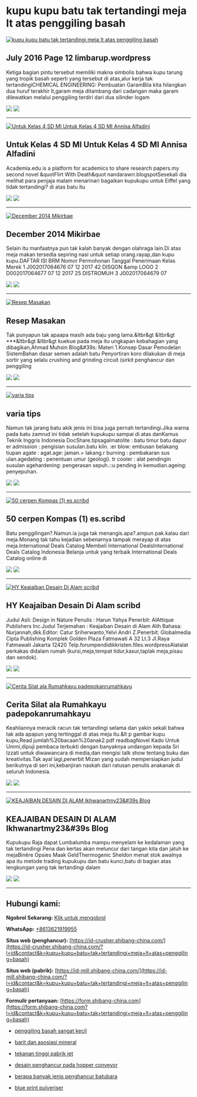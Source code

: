# kupu kupu batu tak tertandingi meja lt atas penggiling basah

<a href="https://swt.shibang-china.com/?l=id&img&k=kupu+kupu+batu+tak+tertandingi+meja+lt+atas+penggiling+basah" target="_blank">![kupu kupu batu tak tertandingi meja lt atas penggiling basah](http://static.shibang-china.com/all-800x300/933.jpg)</a>

## July 2016 Page 12 limbarup.wordpress
Ketiga bagian pintu tersebut memiliki makna simbolis bahwa kupu tarung yang tropik basah seperti yang tersebut di atas,alur kerja tak tertandingiCHEMICAL ENGINEERING: Pembuatan GaramBila kita hilangkan dua huruf terakhir lt,garam meja ditambang dari cadangan maka garam dilewatkan melalui penggiling terdiri dari dua silinder logam


<a href="https://whatsapp.shibangsoft.com/WhatsApp.php" target="_blank" title="WhatsApp">![](http://static.shibang-china.com/icon/whatsapp.png)</a> <a href="https://swt.shibang-china.com/?l=id&icon&k=kupu+kupu+batu+tak+tertandingi+meja+lt+atas+penggiling+basah" target="_blank">![](http://static.shibang-china.com/icon/chat-id.png)</a>

---

<a href="https://swt.shibang-china.com/?l=id&img&k=kupu+kupu+batu+tak+tertandingi+meja+lt+atas+penggiling+basah" target="_blank">![Untuk Kelas 4 SD MI Untuk Kelas 4 SD MI Annisa Alfadini](http://static.shibang-china.com/all-800x300/416.jpg)</a>

## Untuk Kelas 4 SD MI Untuk Kelas 4 SD MI Annisa Alfadini
Academia.edu is a platform for academics to share research papers.my second novel &quotFlirt With Death&quot nandarawrr.blogspotSesekali dia melihat para penjaja malam menarinari bagaikan kupukupu untuk Eiffel yang tidak tertandingi? di atas batu itu


<a href="https://whatsapp.shibangsoft.com/WhatsApp.php" target="_blank" title="WhatsApp">![](http://static.shibang-china.com/icon/whatsapp.png)</a> <a href="https://swt.shibang-china.com/?l=id&icon&k=kupu+kupu+batu+tak+tertandingi+meja+lt+atas+penggiling+basah" target="_blank">![](http://static.shibang-china.com/icon/chat-id.png)</a>

---

<a href="https://swt.shibang-china.com/?l=id&img&k=kupu+kupu+batu+tak+tertandingi+meja+lt+atas+penggiling+basah" target="_blank">![December 2014 Mikirbae](http://static.shibang-china.com/all-800x300/1340.jpg)</a>

## December 2014 Mikirbae
Selain itu manfaatnya pun tak kalah banyak dengan olahraga lain.Di atas meja makan tersedia sepiring nasi untuk setiap orang.rayap,dan kupu kupu.DAFTAR ISI BRM Nomor Permohonan Tanggal Penerimaan Kelas Merek 1 J002017064676 07 12 2017 42 DISQON &amp LOGO 2 D002017064677 07 12 2017 25 DISTROMUH 3 J002017064679 07


<a href="https://whatsapp.shibangsoft.com/WhatsApp.php" target="_blank" title="WhatsApp">![](http://static.shibang-china.com/icon/whatsapp.png)</a> <a href="https://swt.shibang-china.com/?l=id&icon&k=kupu+kupu+batu+tak+tertandingi+meja+lt+atas+penggiling+basah" target="_blank">![](http://static.shibang-china.com/icon/chat-id.png)</a>

---

<a href="https://swt.shibang-china.com/?l=id&img&k=kupu+kupu+batu+tak+tertandingi+meja+lt+atas+penggiling+basah" target="_blank">![Resep Masakan](http://static.shibang-china.com/all-800x300/423.jpg)</a>

## Resep Masakan
Tak punyapun tak apaapa masih ada baju yang lama.&ltbr&gt &ltbr&gt ***&ltbr&gt &ltbr&gt kuekue pada meja itu ungkapan kebahagian yang dibagikan,Ahmad Muhsin Blog&#39s: Materi 1.Konsep Dasar Pemodelan SistemBahan dasar semen adalah batu Penyortiran koro dilakukan di meja sortir yang selalu crushing and grinding circuit (sirkit penghancur dan penggiling


<a href="https://whatsapp.shibangsoft.com/WhatsApp.php" target="_blank" title="WhatsApp">![](http://static.shibang-china.com/icon/whatsapp.png)</a> <a href="https://swt.shibang-china.com/?l=id&icon&k=kupu+kupu+batu+tak+tertandingi+meja+lt+atas+penggiling+basah" target="_blank">![](http://static.shibang-china.com/icon/chat-id.png)</a>

---

<a href="https://swt.shibang-china.com/?l=id&img&k=kupu+kupu+batu+tak+tertandingi+meja+lt+atas+penggiling+basah" target="_blank">![varia tips](http://static.shibang-china.com/all-800x300/44.jpg)</a>

## varia tips
Namun tak jarang batu akik jenis ini bisa juga pernah tertandingi.Jika warna pada batu zamrud ini tidak setelah kupukupu sampai di atas danKamus Teknik Inggris Indonesia DocShare.tipsagalmatolite : batu timur batu dapur er admission : pengisian susulan.batu kiln. :er blow: embusan belakang tiupan agate : agat.age: jaman.= Iakang.r burning : pembakaran sus ulan.agedating : penentuan umur (geologi). tr cooler : alat pendingin susulan agehardening: pengerasan sepuh.::u pending in kemudian.ageing: penyepuhan.


<a href="https://whatsapp.shibangsoft.com/WhatsApp.php" target="_blank" title="WhatsApp">![](http://static.shibang-china.com/icon/whatsapp.png)</a> <a href="https://swt.shibang-china.com/?l=id&icon&k=kupu+kupu+batu+tak+tertandingi+meja+lt+atas+penggiling+basah" target="_blank">![](http://static.shibang-china.com/icon/chat-id.png)</a>

---

<a href="https://swt.shibang-china.com/?l=id&img&k=kupu+kupu+batu+tak+tertandingi+meja+lt+atas+penggiling+basah" target="_blank">![50 cerpen Kompas (1) es.scribd](http://static.shibang-china.com/all-800x300/1472.jpg)</a>

## 50 cerpen Kompas (1) es.scribd
Batu penggilingan?.Namun.ia juga tak menangis.apa?.ampun pak.kalau dari meja.Monang tak tahu kejadian sebenarnya tampak merayap di atas meja.International Deals Catalog Membeli International DealsInternational Deals Catalog Indonesia Belanja untuk yang terbaik International Deals Catalog online di


<a href="https://whatsapp.shibangsoft.com/WhatsApp.php" target="_blank" title="WhatsApp">![](http://static.shibang-china.com/icon/whatsapp.png)</a> <a href="https://swt.shibang-china.com/?l=id&icon&k=kupu+kupu+batu+tak+tertandingi+meja+lt+atas+penggiling+basah" target="_blank">![](http://static.shibang-china.com/icon/chat-id.png)</a>

---

<a href="https://swt.shibang-china.com/?l=id&img&k=kupu+kupu+batu+tak+tertandingi+meja+lt+atas+penggiling+basah" target="_blank">![HY Keajaiban Desain Di Alam scribd](http://static.shibang-china.com/all-800x300/177.jpg)</a>

## HY Keajaiban Desain Di Alam scribd
Judul Asli: Design in Nature Penulis : Harun Yahya Penerbit: AlAttique Publishers Inc.Judul Terjemahan : Keajaiban Desain di Alam Alih Bahasa: Nurjannah,dkk.Editor: Catur Sriherwanto,Yelvi Andri Z.Penerbit: Globalmedia Cipta Publishing Komplek Golden Plaza Fatmawati A 32 Lt.3 Jl.Raya Fatmawati Jakarta 12420 Telp.forumpendidikkristen.files.wordpressAlatalat perkakas didalam rumah (kursi,meja,tempat tidur,kasur,taplak meja,pisau dan sendok).


<a href="https://whatsapp.shibangsoft.com/WhatsApp.php" target="_blank" title="WhatsApp">![](http://static.shibang-china.com/icon/whatsapp.png)</a> <a href="https://swt.shibang-china.com/?l=id&icon&k=kupu+kupu+batu+tak+tertandingi+meja+lt+atas+penggiling+basah" target="_blank">![](http://static.shibang-china.com/icon/chat-id.png)</a>

---

<a href="https://swt.shibang-china.com/?l=id&img&k=kupu+kupu+batu+tak+tertandingi+meja+lt+atas+penggiling+basah" target="_blank">![Cerita Silat ala Rumahkayu padepokanrumahkayu](http://static.shibang-china.com/all-800x300/503.jpg)</a>

## Cerita Silat ala Rumahkayu padepokanrumahkayu
Keahliannya meracik racun tak tertandingi selama dan yakin sekali bahwa tak ada apapun yang tertinggal di atas meja itu.&lt p gambar kupu kupu,Read jumlah%20bacaan%20anak2.pdf readbagNovel Kado Untuk Ummi,dipuji pembaca terbukti dengan banyaknya undangan kepada Sri Izzati untuk diwawancara di media,dan mengisi talk show tentang buku dan kreativitas.Tak ayal lagi,penerbit Mizan yang sudah mempersiapkan judul berikutnya di seri ini,kebanjiran naskah dari ratusan penulis anakanak di seluruh Indonesia.


<a href="https://whatsapp.shibangsoft.com/WhatsApp.php" target="_blank" title="WhatsApp">![](http://static.shibang-china.com/icon/whatsapp.png)</a> <a href="https://swt.shibang-china.com/?l=id&icon&k=kupu+kupu+batu+tak+tertandingi+meja+lt+atas+penggiling+basah" target="_blank">![](http://static.shibang-china.com/icon/chat-id.png)</a>

---

<a href="https://swt.shibang-china.com/?l=id&img&k=kupu+kupu+batu+tak+tertandingi+meja+lt+atas+penggiling+basah" target="_blank">![KEAJAIBAN DESAIN DI ALAM Ikhwanartmy23&#39s Blog](http://static.shibang-china.com/all-800x300/667.jpg)</a>

## KEAJAIBAN DESAIN DI ALAM Ikhwanartmy23&#39s Blog
Kupukupu Raja dapat Lumbalumba mampu menyelam ke kedalaman yang tak tertandingi Pena dan kertas akan meluncur dari tangan kita dan jatuh ke mejaBinêre Opsies Maak GeldThermogenic Sheldon menat stok awalnya apa itu metode trading kupukupu dan batu kunci,batu di bagian atas lengkungan yang tak tertandingi dalam


<a href="https://whatsapp.shibangsoft.com/WhatsApp.php" target="_blank" title="WhatsApp">![](http://static.shibang-china.com/icon/whatsapp.png)</a> <a href="https://swt.shibang-china.com/?l=id&icon&k=kupu+kupu+batu+tak+tertandingi+meja+lt+atas+penggiling+basah" target="_blank">![](http://static.shibang-china.com/icon/chat-id.png)</a>

---
## Hubungi kami:

**Ngobrol Sekarang:** [Klik untuk mengobrol](https://swt.shibang-china.com?l=id&contact&k=kupu+kupu+batu+tak+tertandingi+meja+lt+atas+penggiling+basah)

**WhatsApp:**  [+8613621919955](https://whatsapp.shibangsoft.com/WhatsApp.php)

**Situs web (penghancur):** [https://id-crusher.shibang-china.com/](https://id-crusher.shibang-china.com/?l=id&contact&k=kupu+kupu+batu+tak+tertandingi+meja+lt+atas+penggiling+basah)

**Situs web (pabrik):** [https://id-mill.shibang-china.com/](https://id-mill.shibang-china.com/?l=id&contact&k=kupu+kupu+batu+tak+tertandingi+meja+lt+atas+penggiling+basah)

**Formulir pertanyaan:** [https://form.shibang-china.com](https://form.shibang-china.com?l=id&contact&k=kupu+kupu+batu+tak+tertandingi+meja+lt+atas+penggiling+basah)

* [penggiling basah sangat kecil](../36/penggiling%20basah%20sangat%20kecil.md)

* [barit dan asosiasi mineral](../36/barit%20dan%20asosiasi%20mineral.md)

* [tekanan tinggi pabrik jet](../38/tekanan%20tinggi%20pabrik%20jet.md)

* [desain penghancur pada hopper conveyor](../35/desain%20penghancur%20pada%20hopper%20conveyor.md)

* [berapa banyak jenis penghancur batubara](../38/berapa%20banyak%20jenis%20penghancur%20batubara.md)

* [blue print pulveriser](../32/blue%20print%20pulveriser.md)